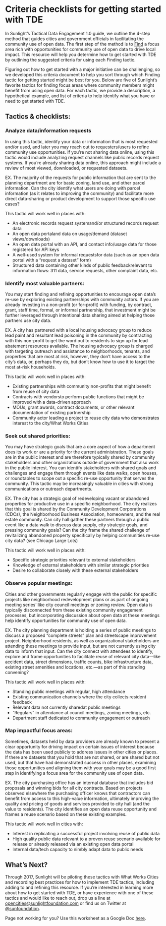 # Criteria checklists for getting started with TDE

In Sunlight’s Tactical Data Engagement 1.0 guide, we outline the 4-step method that guides cities and government officials in facilitating the community use of open data. The first step of the method is to [Find](1-find.md) a focus area rich with opportunities for community use of open data to drive local impact. This resource will help you determine how to get started with TDE by outlining the suggested criteria for using each Finding tactic. 

Figuring out how to get started with a major initiative can be challenging, so we developed this criteria document to help you sort through which Finding tactic for getting started might be best for you. Below are five of Sunlight’s favorite tactics for finding focus areas where community members might benefit from using open data. For each tactic, we provide a description, a hypothetical example, and list of criteria to help identify what you have or need to get started with TDE.

## Tactics & checklists:

### Analyze data/information requests

In using this tactic, identify your data or information that is most requested and/or used, and later you may reach out to requesters/users to refine community use opportunities. If you’re not sharing data online, using this tactic would include analyzing request channels like public records request systems. If you’re already sharing data online, this approach might include a review of most viewed, downloaded, or requested datasets.

EX. The majority of the requests for public information that are sent to the planning department are for basic zoning, land use, and other parcel information. Can the city identify what users are doing with parcel information \(as it relates to improving the community\) and facilitate more direct data-sharing or product development to support those specific use cases?

This tactic will work well in places with:

* An electronic records request systemand/or structured records request data
* An open data portaland data on usage/demand \(dataset views/downloads\)
* An open data portal with an API, and contact info/usage data for those registered for API keys
* A well-used system for informal requestsfor data \(such as an open data portal with a “request a dataset” form\)
* Structured data containing other kinds of public feedbackrelevant to information flows: 311 data, service requests, other complaint data, etc.

### Identify most valuable partners:

You may start finding and refining opportunities to encourage open data’s re-use by exploring existing partnerships with community actors. If you are already investing in a non-profit \(or for-profit\) with funding, by contract, grant, staff time, formal, or informal partnership, that investment might be further leveraged through intentional data sharing aimed at helping those partners use city data.

EX. A city has partnered with a local housing advocacy group to reduce lead paint and resultant lead poisoning in the community by contracting with this non-profit to get the word out to residents to sign up for lead abatement resources available. The housing advocacy group is charged with targeting outreach and assistance to neighborhoods, tenants, and properties that are most at risk, however, they don’t have access to the city’s data, or, perhaps they do, but don’t know how to use it to target the most at-risk households.

This tactic will work well in places with:

* Existing partnerships with community non-profits that might benefit from reuse of city data
* Contracts with vendorsto perform public functions that might be improved with a data-driven approach
* MOUs, grant awards, contract documents, or other relevant documentation of existing partnership
* Community actor leading a project to reuse city data who demonstrates interest to the city/What Works Cities

### Seek out shared priorities:

You may have strategic goals that are a core aspect of how a department does its work or are a priority for the current administration. These goals are in the public interest and are therefore typically shared by community stakeholders and other organizations outside of government that also work in the public interest. You can identify stakeholders with shared goals and challenges and engage them through events like data walks, open houses, or roundtables to scope out a specific re-use opportunity that serves the community. This tactic may be increasingly valuable in cities with strong communications or outreach departments.

EX. The city has a strategic goal of redeveloping vacant or abandoned properties for productive use in a specific neighborhood. The city realizes that this goal is shared by the Community Development Corporations \(CDCs\), the Neighborhood Business Association, homeowners, and the real estate community. Can city hall gather these partners through a public event like a data walk to discuss data supply, city strategic goals, and pressing community goals? Can the city frame the shared challenge of revitalizing abandoned property specifically by helping communities re-use city data? \(see Chicago Large Lots\)

This tactic will work well in places with:

* Specific strategic priorities relevant to external stakeholders
* Knowledge of external stakeholders with similar strategic priorities
* Desire to collaborate closely with these external stakeholders

### Observe popular meetings:

Cities and other governments regularly engage with the public for specific projects like neighborhood redevelopment plans or as part of ongoing meeting series’ like city council meetings or zoning review. Open data is typically disconnected from these existing community engagement processes, but incorporating discussion about open data at these meetings help identify opportunities for community use of open data.

EX. The city planning department is holding a series of public meetings to discuss a proposed “complete streets” plan and streetscape improvement project. Neighborhood residents, as well as organizational stakeholders are attending these meetings to provide input, but are not currently using city data to inform that input. Can the city connect with attendees to identify, explore and frame opportunities to facilitate reuse of relevant city data—like accident data, street dimensions, traffic counts, bike infrastructure data, existing street amenities and locations, etc.—as part of this standing convening?

This tactic will work well in places with:

* Standing public meetings with regular, high attendance
* Existing communication channels where the city collects resident feedback
* Relevant data not currently sharedat public meetings
* “Regulars” in attendance at council meetings, zoning meetings, etc.
* Department staff dedicated to community engagement or outreach

### Map impactful focus areas:

Sometimes, datasets held by data providers are already known to present a clear opportunity for driving impact on certain issues of interest because the data has been used publicly to address issues in other cities or places. If there are datasets that you hold that are not shared, or are shared but not used, but that have had demonstrated success in other places, examining those opportunities and aligning them with your goals may be a good first step in identifying a focus area for the community use of open data.

EX. The city purchasing office has an internal database that includes bid proposals and winning bids for all city contracts. Based on projects observed elsewhere the purchasing officer knows that contractors can benefit from access to this high-value information, ultimately improving the quality and pricing of goods and services provided to city hall \(and the value to residents\). The city identifies an open data reuse opportunity and frames a reuse scenario based on these existing examples.

This tactic will work well in cities with:

* Interest in replicating a successful project involving reuse of public data
* High quality public data relevant to a proven reuse scenario available for release or already released via an existing open data portal
* Internal data/tech capacity to nimbly adapt data to public needs

## What’s Next?

Through 2017, Sunlight will be piloting these tactics with What Works Cities and recording best practices for how to implement TDE tactics, including adding to and refining this resource. If you’re interested in learning more about how to get started with TDE, or have experience with one of these tactics and would like to reach out, drop us a line at [opencities@sunlightfoundation.com](mailto:opencities@sunlightfoundation.com) or find us on Twitter at [@sunfoundation](http://twitter.com/sunfoundation).

Page not working for you? Use this worksheet as a Google Doc [here](https://docs.google.com/document/d/11-8WVgH9cYOSsbd3-y6ndm2ajzXQy5Gxjtmuny3C3n8/edit?usp=sharing). 

